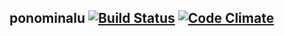 ## ponominalu [![Build Status](https://travis-ci.org/crossaidi/ponominalu.svg?branch=master)](https://travis-ci.org/crossaidi/ponominalu) [![Code Climate](https://codeclimate.com/github/crossaidi/ponominalu.png)](https://codeclimate.com/github/crossaidi/ponominalu)